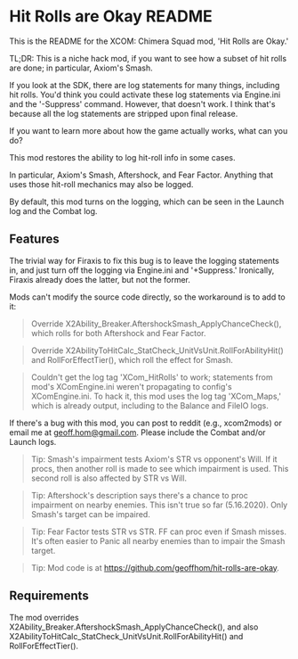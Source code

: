 # Hit Rolls are Okay README

This is the README for the XCOM: Chimera Squad mod, 'Hit Rolls are Okay.' 

TL;DR: This is a niche hack mod, if you want to see how a subset of hit rolls are done; in particular, Axiom's Smash. 

If you look at the SDK, there are log statements for many things, including hit rolls. You'd think you could activate these log statements via Engine.ini and the '-Suppress' command. However, that doesn't work. I think that's because all the log statements are stripped upon final release. 

If you want to learn more about how the game actually works, what can you do? 

This mod restores the ability to log hit-roll info in some cases. 

In particular, Axiom's Smash, Aftershock, and Fear Factor. Anything that uses those hit-roll mechanics may also be logged.

By default, this mod turns on the logging, which can be seen in the Launch log and the Combat log. 

## Features

The trivial way for Firaxis to fix this bug is to leave the logging statements in, and just turn off the logging via Engine.ini and '+Suppress.' Ironically, Firaxis already does the latter, but not the former. 

Mods can't modify the source code directly, so the workaround is to add to it:

> Override X2Ability_Breaker.AftershockSmash_ApplyChanceCheck(), which rolls for both Aftershock and Fear Factor. 

> Override X2AbilityToHitCalc_StatCheck_UnitVsUnit.RollForAbilityHit() and RollForEffectTier(), which roll the effect for Smash. 

> Couldn't get the log tag 'XCom_HitRolls' to work; statements from mod's XComEngine.ini weren't propagating to config's XComEngine.ini. 
To hack it, this mod uses the log tag 'XCom_Maps,' which is already output, including to the Balance and FileIO logs.

If there's a bug with this mod, you can post to reddit (e.g., xcom2mods) or email me at geoff.hom@gmail.com. Please include the Combat and/or Launch logs. 
  
> Tip: Smash's impairment tests Axiom's STR vs opponent's Will. If it procs, then another roll is made to see which impairment is used. This second roll is also affected by STR vs Will.

> Tip: Aftershock's description says there's a chance to proc impairment on nearby enemies. This isn't true so far (5.16.2020). Only Smash's target can be impaired. 

> Tip: Fear Factor tests STR vs STR. FF can proc even if Smash misses. It's often easier to Panic all nearby enemies than to impair the Smash target.

> Tip: Mod code is at https://github.com/geoffhom/hit-rolls-are-okay. 

## Requirements

The mod overrides X2Ability_Breaker.AftershockSmash_ApplyChanceCheck(), and also X2AbilityToHitCalc_StatCheck_UnitVsUnit.RollForAbilityHit() and RollForEffectTier(). 